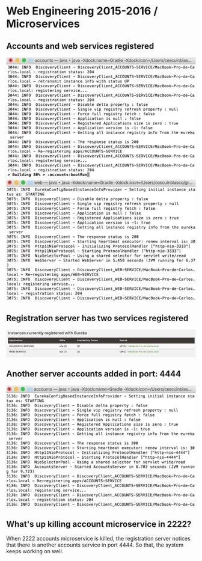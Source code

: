 # Web Engineering 2015-2016 / Microservices

## Accounts and web services registered
![accounts](screenshots/accounts.png "Accounts service registered")
![web](screenshots/web.png "Web service registered")

## Registration server has two services registered
![dashboard](screenshots/dashboard.png "Registration server has two services registered")

## Another server accounts added in port: 4444
![another_acounts](screenshots/another_accounts.png "Another server accounts added in port: 4444")

## What's up killing account microservice in 2222?
When 2222 accounts microservice is killed, the registration server notices that there is another accounts service in port 4444. So that, the system keeps working on well.